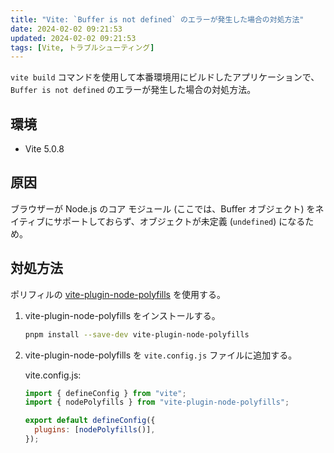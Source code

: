 ```yaml
---
title: "Vite: `Buffer is not defined` のエラーが発生した場合の対処方法"
date: 2024-02-02 09:21:53
updated: 2024-02-02 09:21:53
tags: [Vite, トラブルシューティング]
---
```


`vite build` コマンドを使用して本番環境用にビルドしたアプリケーションで、`Buffer is not defined` のエラーが発生した場合の対処方法。

<!-- more -->

## 環境

- Vite 5.0.8

## 原因

ブラウザーが Node.js のコア モジュール (ここでは、Buffer オブジェクト) をネイティブにサポートしておらず、オブジェクトが未定義 (`undefined`) になるため。

## 対処方法

ポリフィルの [vite-plugin-node-polyfills](https://github.com/davidmyersdev/vite-plugin-node-polyfills) を使用する。

1. vite-plugin-node-polyfills をインストールする。

    ```bash
    pnpm install --save-dev vite-plugin-node-polyfills
    ```

2. vite-plugin-node-polyfills を `vite.config.js` ファイルに追加する。

    vite.config.js:
    
    ```javascript
    import { defineConfig } from "vite";
    import { nodePolyfills } from "vite-plugin-node-polyfills";
    
    export default defineConfig({
      plugins: [nodePolyfills()],
    });
    ```
